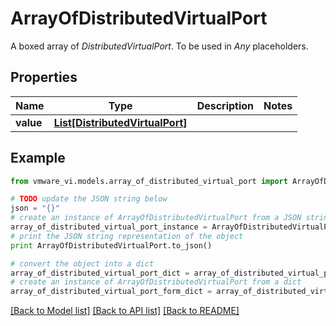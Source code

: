 # ArrayOfDistributedVirtualPort

A boxed array of *DistributedVirtualPort*. To be used in *Any* placeholders. 

## Properties
Name | Type | Description | Notes
------------ | ------------- | ------------- | -------------
**value** | [**List[DistributedVirtualPort]**](DistributedVirtualPort.md) |  | 

## Example

```python
from vmware_vi.models.array_of_distributed_virtual_port import ArrayOfDistributedVirtualPort

# TODO update the JSON string below
json = "{}"
# create an instance of ArrayOfDistributedVirtualPort from a JSON string
array_of_distributed_virtual_port_instance = ArrayOfDistributedVirtualPort.from_json(json)
# print the JSON string representation of the object
print ArrayOfDistributedVirtualPort.to_json()

# convert the object into a dict
array_of_distributed_virtual_port_dict = array_of_distributed_virtual_port_instance.to_dict()
# create an instance of ArrayOfDistributedVirtualPort from a dict
array_of_distributed_virtual_port_form_dict = array_of_distributed_virtual_port.from_dict(array_of_distributed_virtual_port_dict)
```
[[Back to Model list]](../README.md#documentation-for-models) [[Back to API list]](../README.md#documentation-for-api-endpoints) [[Back to README]](../README.md)


